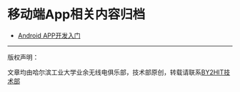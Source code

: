 # 移动端App相关内容归档
* [Android APP开发入门](/APP/Android_Studio.md)
----
版权声明：

文章均由哈尔滨工业大学业余无线电俱乐部，技术部原创，转载请联系<a href=zhaoyuhao@by2hit.net>BY2HIT技术部